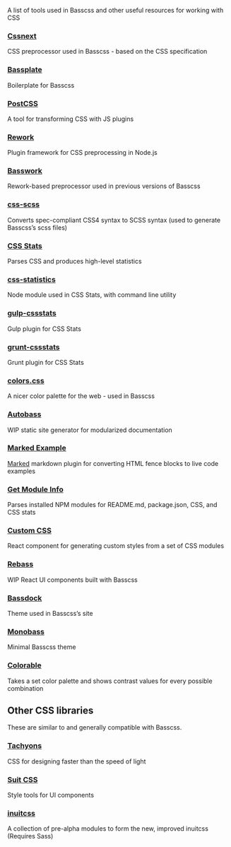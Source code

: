 
<p class="h3">
  A list of tools used in Basscss and other useful resources for working with CSS
</p>


### [Cssnext](http://cssnext.github.io/)
CSS preprocessor used in Basscss - based on the CSS specification

### [Bassplate](https://github.com/jxnblk/bassplate)
Boilerplate for Basscss

### [PostCSS](https://github.com/postcss/postcss)
A tool for transforming CSS with JS plugins

### [Rework](https://github.com/reworkcss/rework)
Plugin framework for CSS preprocessing in Node.js

### [Basswork](https://github.com/jxnblk/basswork)
Rework-based preprocessor used in previous versions of Basscss

### [css-scss](https://github.com/jxnblk/css-scss)
Converts spec-compliant CSS4 syntax to SCSS syntax (used to generate Basscss’s scss files)

### [CSS Stats](http://cssstats.com/)
Parses CSS and produces high-level statistics

### [css-statistics](https://github.com/cssstats/css-statistics)
Node module used in CSS Stats, with command line utility

### [gulp-cssstats](https://github.com/cssstats/gulp-cssstats)
Gulp plugin for CSS Stats

### [grunt-cssstats](https://github.com/cssstats/grunt-cssstats)
Grunt plugin for CSS Stats

### [colors.css](http://clrs.cc/)
A nicer color palette for the web - used in Basscss

### [Autobass](https://github.com/jxnblk/autobass)
WIP static site generator for modularized documentation

### [Marked Example](https://github.com/jxnblk/marked-example)
[Marked](https://www.npmjs.com/package/marked) markdown plugin for converting HTML fence blocks to live code examples

### [Get Module Info](https://github.com/jxnblk/get-module-info)
Parses installed NPM modules for README.md, package.json, CSS, and CSS stats

### [Custom CSS](https://github.com/jxnblk/custom-css)
React component for generating custom styles from a set of CSS modules<!-- – used in the [customize app](http://www.basscss.com/docs/customize/)-->

### [Rebass](https://github.com/jxnblk/rebass)
WIP React UI components built with Basscss

### [Bassdock](https://github.com/jxnblk/bassdock)
Theme used in Basscss’s site

### [Monobass](https://github.com/jxnblk/monobass)
Minimal Basscss theme 

### [Colorable](http://jxnblk.com/colorable/)
Takes a set color palette and shows contrast values for every possible combination

<!--
### [Handlebars Basscss](http://jxnblk.com/handlebars-basscss/)
Handlebars helpers for creating UI components with Basscss
-->

## Other CSS libraries
These are similar to and generally compatible with Basscss.

### [Tachyons](http://tachyons.io/)
CSS for designing faster than the speed of light

### [Suit CSS](http://suitcss.github.io/)
Style tools for UI components

### [inuitcss](https://github.com/inuitcss)
A collection of pre-alpha modules to form the new, improved inuitcss (Requires Sass)

